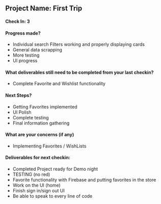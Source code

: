 ## Project Name: First Trip

#### Check In: 3

#### Progress made?
- Individual search Filters working and properly displaying cards
- General data scrapping
- More testing
- UI progress


#### What deliverables still need to be completed from your last checkin?
- Complete Favorite and Wishlist functionality

#### Next Steps?
- Getting Favorites implemented
- UI Polish
- Complete testing
- Final information gathering

#### What are your concerns (if any)
- Implementing Favorites / WishLists

#### Deliverables for next checkin:
- Completed Project ready for Demo night
- TESTING (no red)
- Favorite functionality with Firebase and putting favorites in the store
- Work on the UI (home)
- Finish sign in/sign out UI
- Be able to speak to every line of code


